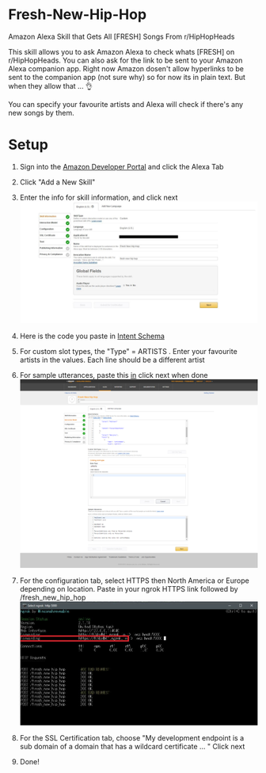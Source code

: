 # Fresh-New-Hip-Hop
Amazon Alexa Skill that Gets All [FRESH] Songs From r/HipHopHeads

This skill allows you to ask Amazon Alexa to check whats [FRESH] on r/HipHopHeads. You can also ask for the link to be sent to your Amazon Alexa companion app. Right now Amazon dosen't allow hyperlinks to be sent to the companion app (not sure why) so for now its in plain text. But when they allow that ... 👌

You can specify your favourite artists and Alexa will check if there's any new songs by them.

# Setup
   1. Sign into the [Amazon Developer Portal](https://developer.amazon.com/) and click the Alexa Tab
   2. Click "Add a New Skill"
   3. Enter the info for skill information, and click next
      ![](https://github.com/TroyFernandes/Fresh-New-Hip-Hop/blob/master/Setup%20Images/Skill%20info.JPG)
   5. Here is the code you paste in [Intent Schema](https://github.com/TroyFernandes/Fresh-New-Hip-Hop/blob/master/speechAssets/IntentSchema.json)
         
   6. For custom slot types, the "Type" = ARTISTS . Enter your favourite artists in the values. Each line should be a different                  artist
   7. For sample utterances, paste this [in](https://github.com/TroyFernandes/Fresh-New-Hip-Hop/blob/master/speechAssets/SampleUtterances.txt) click next when done
      ![](https://github.com/TroyFernandes/Fresh-New-Hip-Hop/blob/master/Setup%20Images/Interaction%20Model.png)
   8. For the configuration tab, select HTTPS then North America or Europe depending on location. Paste in your ngrok HTTPS link followed by /fresh_new_hip_hop ![](https://github.com/TroyFernandes/Fresh-New-Hip-Hop/blob/master/Setup%20Images/ngrok.JPG)
   9. For the SSL Certification tab, choose "My development endpoint is a sub domain of a domain that has a wildcard certificate ... " Click next
   10. Done!
